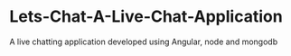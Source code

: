 # Lets-Chat-A-Live-Chat-Application
A live chatting application developed using Angular, node and mongodb
